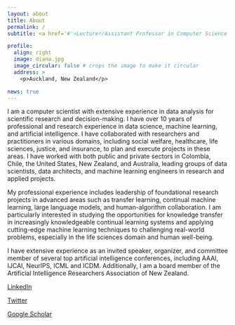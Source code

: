```yaml
---
layout: about
title: About
permalink: /
subtitle: <a href='#'>Lecturer/Assistant Professor in Computer Science at The University of Auckland, CEO/Chief Scientist at Manoa Data</a>

profile:
  align: right
  image: diana.jpg
  image_circular: false # crops the image to make it circular
  address: >
    <p>Auckland, New Zealand</p>

news: true
---
```


I am a computer scientist with extensive experience in data analysis for scientific research and decision-making. I have over 10 years of professional and research experience in data science, machine learning, and artificial intelligence. I have collaborated with researchers and practitioners in various domains, including social welfare, healthcare, life sciences, justice, and insurance, to plan and execute projects in these areas. I have worked with both public and private sectors in Colombia, Chile, the United States, New Zealand, and Australia, leading groups of data scientists, data architects, and machine learning engineers in research and applied projects.

My professional experience includes leadership of foundational research projects in advanced areas such as transfer learning, continual machine learning, large language models, and human-algorithm collaboration. I am particularly interested in studying the opportunities for knowledge transfer in increasingly knowledgeable continual learning systems and applying cutting-edge machine learning techniques to challenging real-world problems, especially in the life sciences domain and human well-being.

I have extensive experience as an invited speaker, organizer, and committee member of several top artificial intelligence conferences, including AAAI, IJCAI, NeurIPS, ICML and ICDM. Additionally, I am a board member of the Artificial Intelligence Researchers Association of New Zealand.

[LinkedIn](https://nz.linkedin.com/in/diana-benavides-prado) 

[Twitter](https://twitter.com/dianabenavidesp)

[Google Scholar](https://scholar.google.com/citations?user=ayeIzIgAAAAJ&hl=en&oi=ao)
